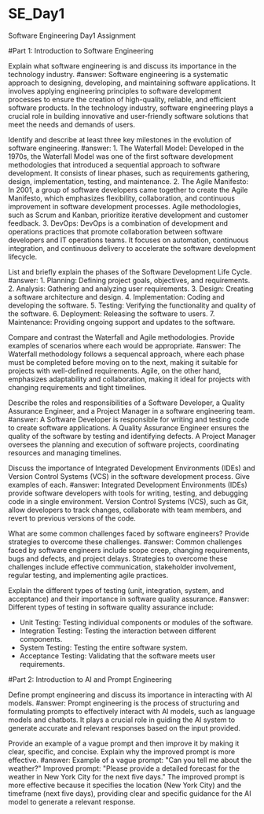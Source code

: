 # SE_Day1
Software Engineering Day1 Assignment

#Part 1: Introduction to Software Engineering

Explain what software engineering is and discuss its importance in the technology industry.
  #answer: Software engineering is a systematic approach to designing, developing, and maintaining software applications. It involves applying engineering principles to software development processes to ensure the creation of high-quality, reliable, and efficient software products. In the technology industry, software engineering plays a crucial role in building innovative and user-friendly software solutions that meet the needs and demands of users.

Identify and describe at least three key milestones in the evolution of software engineering.
   #answer: 1. The Waterfall Model: Developed in the 1970s, the Waterfall Model was one of the first software development methodologies that introduced a sequential approach to software development. It consists of linear phases, such as requirements gathering, design, implementation, testing, and maintenance.
  2. The Agile Manifesto: In 2001, a group of software developers came together to create the Agile Manifesto, which emphasizes flexibility, collaboration, and continuous improvement in software development processes. Agile methodologies, such as Scrum and Kanban, prioritize iterative development and customer feedback.
   3. DevOps: DevOps is a combination of development and operations practices that promote collaboration between software developers and IT operations teams. It focuses on automation, continuous integration, and continuous delivery to accelerate the software development lifecycle.

List and briefly explain the phases of the Software Development Life Cycle.
 #answer: 1. Planning: Defining project goals, objectives, and requirements.
2. Analysis: Gathering and analyzing user requirements.
3. Design: Creating a software architecture and design.
4. Implementation: Coding and developing the software.
5. Testing: Verifying the functionality and quality of the software.
6. Deployment: Releasing the software to users.
7. Maintenance: Providing ongoing support and updates to the software.


Compare and contrast the Waterfall and Agile methodologies. Provide examples of scenarios where each would be appropriate.
 #answer: The Waterfall methodology follows a sequencal approach, where each phase must be completed before moving on to the next, making it suitable for projects with well-defined requirements. Agile, on the other hand, emphasizes adaptability and collaboration, making it ideal for projects with changing requirements and tight timelines. 

Describe the roles and responsibilities of a Software Developer, a Quality Assurance Engineer, and a Project Manager in a software engineering team.
  #answer: A Software Developer is responsible for writing and testing code to create software applications. A Quality Assurance Engineer ensures the quality of the software by testing and identifying defects. A Project Manager oversees the planning and execution of software projects, coordinating resources and managing timelines.

Discuss the importance of Integrated Development Environments (IDEs) and Version Control Systems (VCS) in the software development process. Give examples of each.
 #answer: Integrated Development Environments (IDEs) provide software developers with tools for writing, testing, and debugging code in a single environment. Version Control Systems (VCS), such as Git, allow developers to track changes, collaborate with team members, and revert to previous versions of the code.

What are some common challenges faced by software engineers? Provide strategies to overcome these challenges.
  #answer: Common challenges faced by software engineers include scope creep, changing requirements, bugs and defects, and project delays. Strategies to overcome these challenges include effective communication, stakeholder involvement, regular testing, and implementing agile practices.

Explain the different types of testing (unit, integration, system, and acceptance) and their importance in software quality assurance.
  #answer: Different types of testing in software quality assurance include:
- Unit Testing: Testing individual components or modules of the software.
- Integration Testing: Testing the interaction between different components.
- System Testing: Testing the entire software system.
- Acceptance Testing: Validating that the software meets user requirements.

#Part 2: Introduction to AI and Prompt Engineering

Define prompt engineering and discuss its importance in interacting with AI models.
    #answer: Prompt engineering is the process of structuring and formulating prompts to effectively interact with AI models, such as language models and chatbots. 
    It plays a crucial role in guiding the AI system to generate accurate and relevant responses based on the input provided.

Provide an example of a vague prompt and then improve it by making it clear, specific, and concise. Explain why the improved prompt is more effective.
    #answer: Example of a vague prompt: "Can you tell me about the weather?" Improved prompt: "Please provide a detailed forecast for the weather in New York City for the next five days." The improved prompt is more effective because it specifies the location (New York City) and the timeframe (next five days), providing clear and specific guidance for the AI model to generate a relevant response.
